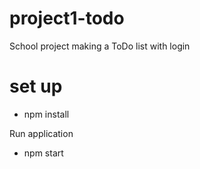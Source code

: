 # project1-todo
School project making a ToDo list with login 

# set up
* npm install

Run application
* npm start

